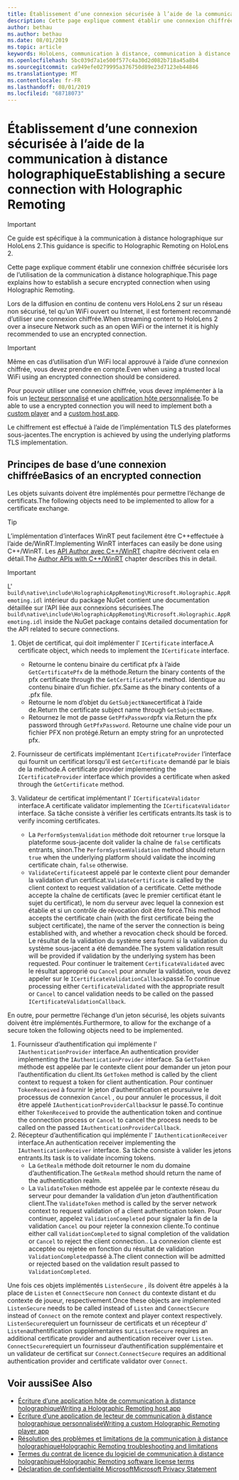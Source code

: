 ```yaml
---
title: Établissement d’une connexion sécurisée à l’aide de la communication à distance holographique
description: Cette page explique comment établir une connexion chiffrée sécurisée lors de l’utilisation de la communication à distance holographique.
author: bethau
ms.author: bethau
ms.date: 08/01/2019
ms.topic: article
keywords: HoloLens, communication à distance, communication à distance holographique
ms.openlocfilehash: 5bc039d7a1e500f577c4a30d2d082b718a45a8b4
ms.sourcegitcommit: ca949efe0279995a376750d89e23d7123eb44846
ms.translationtype: MT
ms.contentlocale: fr-FR
ms.lasthandoff: 08/01/2019
ms.locfileid: "68718073"
---
```

# <a name="establishing-a-secure-connection-with-holographic-remoting"></a><span data-ttu-id="4ad92-104">Établissement d’une connexion sécurisée à l’aide de la communication à distance holographique</span><span class="sxs-lookup"><span data-stu-id="4ad92-104">Establishing a secure connection with Holographic Remoting</span></span>

>[!IMPORTANT]
><span data-ttu-id="4ad92-105">Ce guide est spécifique à la communication à distance holographique sur HoloLens 2.</span><span class="sxs-lookup"><span data-stu-id="4ad92-105">This guidance is specific to Holographic Remoting on HoloLens 2.</span></span>

<span data-ttu-id="4ad92-106">Cette page explique comment établir une connexion chiffrée sécurisée lors de l’utilisation de la communication à distance holographique.</span><span class="sxs-lookup"><span data-stu-id="4ad92-106">This page explains how to establish a secure encrypted connection when using Holographic Remoting.</span></span>

<span data-ttu-id="4ad92-107">Lors de la diffusion en continu de contenu vers HoloLens 2 sur un réseau non sécurisé, tel qu’un WiFi ouvert ou Internet, il est fortement recommandé d’utiliser une connexion chiffrée.</span><span class="sxs-lookup"><span data-stu-id="4ad92-107">When streaming content to HoloLens 2 over a insecure Network such as an open WiFi or the internet it is highly recommended to use an encrypted connection.</span></span>

>[!IMPORTANT]
><span data-ttu-id="4ad92-108">Même en cas d’utilisation d’un WiFi local approuvé à l’aide d’une connexion chiffrée, vous devez prendre en compte.</span><span class="sxs-lookup"><span data-stu-id="4ad92-108">Even when using a trusted local WiFi using an encrypted connection should be considered.</span></span>

<span data-ttu-id="4ad92-109">Pour pouvoir utiliser une connexion chiffrée, vous devez implémenter à la fois un [lecteur personnalisé](holographic-remoting-create-player.md) et une [application hôte personnalisée](holographic-remoting-create-host.md).</span><span class="sxs-lookup"><span data-stu-id="4ad92-109">To be able to use a encrypted connection you will need to implement both a [custom player](holographic-remoting-create-player.md) and a [custom host app](holographic-remoting-create-host.md).</span></span>

<span data-ttu-id="4ad92-110">Le chiffrement est effectué à l’aide de l’implémentation TLS des plateformes sous-jacentes.</span><span class="sxs-lookup"><span data-stu-id="4ad92-110">The encryption is achieved by using the underlying platforms TLS implementation.</span></span>

## <a name="basics-of-an-encrypted-connection"></a><span data-ttu-id="4ad92-111">Principes de base d’une connexion chiffrée</span><span class="sxs-lookup"><span data-stu-id="4ad92-111">Basics of an encrypted connection</span></span>

<span data-ttu-id="4ad92-112">Les objets suivants doivent être implémentés pour permettre l’échange de certificats.</span><span class="sxs-lookup"><span data-stu-id="4ad92-112">The following objects need to be implemented to allow for a certificate exchange.</span></span>

>[!TIP]
><span data-ttu-id="4ad92-113">L’implémentation d’interfaces WinRT peut facilement être C++effectuée à l’aide de/WinRT.</span><span class="sxs-lookup"><span data-stu-id="4ad92-113">Implementing WinRT interfaces can easily be done using C++/WinRT.</span></span> <span data-ttu-id="4ad92-114">Les [API Author avec C++/WinRT](https://docs.microsoft.com/en-us/windows/uwp/cpp-and-winrt-apis/author-apis) chapitre décrivent cela en détail.</span><span class="sxs-lookup"><span data-stu-id="4ad92-114">The [Author APIs with C++/WinRT](https://docs.microsoft.com/en-us/windows/uwp/cpp-and-winrt-apis/author-apis) chapter describes this in detail.</span></span>

>[!IMPORTANT]
><span data-ttu-id="4ad92-115">L' ```build\native\include\HolographicAppRemoting\Microsoft.Holographic.AppRemoting.idl``` intérieur du package NuGet contient une documentation détaillée sur l’API liée aux connexions sécurisées.</span><span class="sxs-lookup"><span data-stu-id="4ad92-115">The ```build\native\include\HolographicAppRemoting\Microsoft.Holographic.AppRemoting.idl``` inside the NuGet package contains detailed documentation for the API related to secure connections.</span></span>

1) <span data-ttu-id="4ad92-116">Objet de certificat, qui doit implémenter l' ```ICertificate``` interface.</span><span class="sxs-lookup"><span data-stu-id="4ad92-116">A certificate object, which needs to implement the ```ICertificate``` interface.</span></span>

    * <span data-ttu-id="4ad92-117">Retourne le contenu binaire du certificat pfx à l’aide ```GetCertificatePfx``` de la méthode.</span><span class="sxs-lookup"><span data-stu-id="4ad92-117">Return the binary contents of the pfx certificate through the ```GetCertificatePfx``` method.</span></span> <span data-ttu-id="4ad92-118">Identique au contenu binaire d’un fichier. pfx.</span><span class="sxs-lookup"><span data-stu-id="4ad92-118">Same as the binary contents of a .pfx file.</span></span>
    * <span data-ttu-id="4ad92-119">Retourne le nom d’objet du ```GetSubjectName```certificat à l’aide de.</span><span class="sxs-lookup"><span data-stu-id="4ad92-119">Return the certificate subject name through ```GetSubjectName```.</span></span>
    * <span data-ttu-id="4ad92-120">Retournez le mot de passe ```GetPfxPassword```pfx via.</span><span class="sxs-lookup"><span data-stu-id="4ad92-120">Return the pfx password through ```GetPfxPassword```.</span></span> <span data-ttu-id="4ad92-121">Retourne une chaîne vide pour un fichier PFX non protégé.</span><span class="sxs-lookup"><span data-stu-id="4ad92-121">Return an empty string for an unprotected pfx.</span></span>

2) <span data-ttu-id="4ad92-122">Fournisseur de certificats implémentant ```ICertificateProvider``` l’interface qui fournit un certificat lorsqu’il est ```GetCertificate``` demandé par le biais de la méthode.</span><span class="sxs-lookup"><span data-stu-id="4ad92-122">A certificate provider implementing the ```ICertificateProvider``` interface which provides a certificate when asked through the ```GetCertificate``` method.</span></span>

3) <span data-ttu-id="4ad92-123">Validateur de certificat implémentant l' ```ICertificateValidator``` interface.</span><span class="sxs-lookup"><span data-stu-id="4ad92-123">A certificate validator implementing the ```ICertificateValidator``` interface.</span></span> <span data-ttu-id="4ad92-124">Sa tâche consiste à vérifier les certificats entrants.</span><span class="sxs-lookup"><span data-stu-id="4ad92-124">Its task is to verify incoming certificates.</span></span>
    * <span data-ttu-id="4ad92-125">La ```PerformSystemValidation``` méthode doit retourner ```true``` lorsque la plateforme sous-jacente doit valider la chaîne de ```false``` certificats entrants, sinon.</span><span class="sxs-lookup"><span data-stu-id="4ad92-125">The ```PerformSystemValidation``` method should return ```true``` when the underlying platform should validate the incoming certificate chain, ```false``` otherwise.</span></span>
    * <span data-ttu-id="4ad92-126">```ValidateCertificate```est appelé par le contexte client pour demander la validation d’un certificat.</span><span class="sxs-lookup"><span data-stu-id="4ad92-126">```ValidateCertificate``` is called by the client context to request validation of a certificate.</span></span> <span data-ttu-id="4ad92-127">Cette méthode accepte la chaîne de certificats (avec le premier certificat étant le sujet du certificat), le nom du serveur avec lequel la connexion est établie et si un contrôle de révocation doit être forcé.</span><span class="sxs-lookup"><span data-stu-id="4ad92-127">This method accepts the certificate chain (with the first certificate being the subject certificate), the name of the server the connection is being established with, and whether a revocation check should be forced.</span></span> <span data-ttu-id="4ad92-128">Le résultat de la validation du système sera fourni si la validation du système sous-jacent a été demandée.</span><span class="sxs-lookup"><span data-stu-id="4ad92-128">The system validation result will be provided if validation by the underlying system has been requested.</span></span> <span data-ttu-id="4ad92-129">Pour continuer le traitement ```CertificateValidated``` avec le résultat approprié ou ```Cancel``` pour annuler la validation, vous devez appeler sur le ```ICertificateValidationCallback```passé.</span><span class="sxs-lookup"><span data-stu-id="4ad92-129">To continue processing either ```CertificateValidated``` with the appropriate result or ```Cancel``` to cancel validation needs to be called on the passed ```ICertificateValidationCallback```.</span></span>

<span data-ttu-id="4ad92-130">En outre, pour permettre l’échange d’un jeton sécurisé, les objets suivants doivent être implémentés.</span><span class="sxs-lookup"><span data-stu-id="4ad92-130">Furthermore, to allow for the exchange of a secure token the following objects need to be implemented.</span></span>

1) <span data-ttu-id="4ad92-131">Fournisseur d’authentification qui implémente l' ```IAuthenticationProvider``` interface.</span><span class="sxs-lookup"><span data-stu-id="4ad92-131">An authentication provider implementing the ```IAuthenticationProvider``` interface.</span></span> <span data-ttu-id="4ad92-132">Sa ```GetToken``` méthode est appelée par le contexte client pour demander un jeton pour l’authentification du client.</span><span class="sxs-lookup"><span data-stu-id="4ad92-132">Its ```GetToken``` method is called by the client context to request a token for client authentication.</span></span> <span data-ttu-id="4ad92-133">Pour continuer ```TokenReceived``` à fournir le jeton d’authentification et poursuivre le processus de connexion ```Cancel``` , ou pour annuler le processus, il doit être appelé ```IAuthenticationProviderCallback```sur le passé.</span><span class="sxs-lookup"><span data-stu-id="4ad92-133">To continue either ```TokenReceived``` to provide the authentication token and continue the connection process or ```Cancel``` to cancel the process needs to be called on the passed ```IAuthenticationProviderCallback```.</span></span>
2) <span data-ttu-id="4ad92-134">Récepteur d’authentification qui implémente l' ```IAuthenticationReceiver``` interface.</span><span class="sxs-lookup"><span data-stu-id="4ad92-134">An authentication receiver implementing the ```IAuthenticationReceiver``` interface.</span></span> <span data-ttu-id="4ad92-135">Sa tâche consiste à valider les jetons entrants.</span><span class="sxs-lookup"><span data-stu-id="4ad92-135">Its task is to validate incoming tokens.</span></span>
    * <span data-ttu-id="4ad92-136">La ```GetRealm``` méthode doit retourner le nom du domaine d’authentification.</span><span class="sxs-lookup"><span data-stu-id="4ad92-136">The ```GetRealm``` method should return the name of the authentication realm.</span></span>
    * <span data-ttu-id="4ad92-137">La ```ValidateToken``` méthode est appelée par le contexte réseau du serveur pour demander la validation d’un jeton d’authentification client.</span><span class="sxs-lookup"><span data-stu-id="4ad92-137">The ```ValidateToken``` method is called by the server network context to request validation of a client authentication token.</span></span> <span data-ttu-id="4ad92-138">Pour continuer, appelez ```ValidationCompleted``` pour signaler la fin de la validation ```Cancel``` ou pour rejeter la connexion cliente.</span><span class="sxs-lookup"><span data-stu-id="4ad92-138">To continue either call ```ValidationCompleted``` to signal completion of the validation or ```Cancel``` to reject the client connection..</span></span> <span data-ttu-id="4ad92-139">La connexion cliente est acceptée ou rejetée en fonction du résultat de validation ```ValidationCompleted```passé à.</span><span class="sxs-lookup"><span data-stu-id="4ad92-139">The client connection will be admitted or rejected based on the validation result passed to ```ValidationCompleted```.</span></span> 

<span data-ttu-id="4ad92-140">Une fois ces objets implémentés ```ListenSecure``` , ils doivent être appelés à la place de ```Listen``` et ```ConnectSecure``` non ```Connect``` du contexte distant et du contexte de joueur, respectivement.</span><span class="sxs-lookup"><span data-stu-id="4ad92-140">Once these objects are implemented ```ListenSecure``` needs to be called instead of ```Listen``` and ```ConnectSecure``` instead of ```Connect``` on the remote context and player context respectively.</span></span> <span data-ttu-id="4ad92-141">```ListenSecure```requiert un fournisseur de certificats et un récepteur d' ```Listen```authentification supplémentaires sur.</span><span class="sxs-lookup"><span data-stu-id="4ad92-141">```ListenSecure``` requires an additional certificate provider and authentication receiver over ```Listen```.</span></span> <span data-ttu-id="4ad92-142">```ConnectSecure```requiert un fournisseur d’authentification supplémentaire et un validateur de certificat sur ```Connect```.</span><span class="sxs-lookup"><span data-stu-id="4ad92-142">```ConnectSecure``` requires an additional authentication provider and certificate validator over ```Connect```.</span></span>

## <a name="see-also"></a><span data-ttu-id="4ad92-143">Voir aussi</span><span class="sxs-lookup"><span data-stu-id="4ad92-143">See Also</span></span>
* [<span data-ttu-id="4ad92-144">Écriture d’une application hôte de communication à distance holographique</span><span class="sxs-lookup"><span data-stu-id="4ad92-144">Writing a Holographic Remoting host app</span></span>](holographic-remoting-create-host.md)
* [<span data-ttu-id="4ad92-145">Écriture d’une application de lecteur de communication à distance holographique personnalisée</span><span class="sxs-lookup"><span data-stu-id="4ad92-145">Writing a custom Holographic Remoting player app</span></span>](holographic-remoting-create-player.md)
* [<span data-ttu-id="4ad92-146">Résolution des problèmes et limitations de la communication à distance holographique</span><span class="sxs-lookup"><span data-stu-id="4ad92-146">Holographic Remoting troubleshooting and limitations</span></span>](holographic-remoting-troubleshooting.md)
* [<span data-ttu-id="4ad92-147">Termes du contrat de licence du logiciel de communication à distance holographique</span><span class="sxs-lookup"><span data-stu-id="4ad92-147">Holographic Remoting software license terms</span></span>](https://docs.microsoft.com/en-us/legal/mixed-reality/microsoft-holographic-remoting-software-license-terms)
* [<span data-ttu-id="4ad92-148">Déclaration de confidentialité Microsoft</span><span class="sxs-lookup"><span data-stu-id="4ad92-148">Microsoft Privacy Statement</span></span>](https://go.microsoft.com/fwlink/?LinkId=521839)